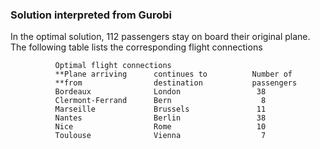 ### Solution interpreted from Gurobi

In the optimal solution, 112 passengers stay on board their original plane. The following table lists the
corresponding flight connections

              Optimal flight connections
              **Plane arriving      continues to          Number of
              **from                destination           passengers
              Bordeaux              London                 38
              Clermont-Ferrand      Bern                    8
              Marseille             Brussels               11
              Nantes                Berlin                 38
              Nice                  Rome                   10
              Toulouse              Vienna                  7

